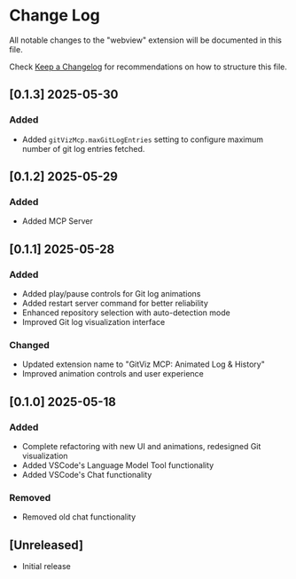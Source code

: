 # Change Log

All notable changes to the "webview" extension will be documented in this file.

Check [Keep a Changelog](http://keepachangelog.com/) for recommendations on how to structure this file.

## [0.1.3] 2025-05-30

### Added

- Added `gitVizMcp.maxGitLogEntries` setting to configure maximum number of git log entries fetched.

## [0.1.2] 2025-05-29

### Added

- Added MCP Server

## [0.1.1] 2025-05-28

### Added

- Added play/pause controls for Git log animations
- Added restart server command for better reliability
- Enhanced repository selection with auto-detection mode
- Improved Git log visualization interface

### Changed

- Updated extension name to "GitViz MCP: Animated Log & History"
- Improved animation controls and user experience

## [0.1.0] 2025-05-18

### Added

- Complete refactoring with new UI and animations, redesigned Git visualization
- Added VSCode's Language Model Tool functionality
- Added VSCode's Chat functionality

### Removed

- Removed old chat functionality

## [Unreleased]

- Initial release
